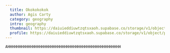 ```yaml
---
  title: Okokokokok
  author: Agis Carty
  category: geography
  intro: geography
  thumbnail: https://daiuieddiuwtzqtsxaoh.supabase.co/storage/v1/object/public/images/articles/okokokokok-thumbnail.jpeg
  profile: https://daiuieddiuwtzqtsxaoh.supabase.co/storage/v1/object/public/images/users/8f158250-e7e5-4d32-b6e7-570cf06c680d-profile.jpg
---
```


    AHHHHHHHHHHHHHHHHHHHHHHHHHHHHHHHHHHHHHHHHHHHHHHHHHH
